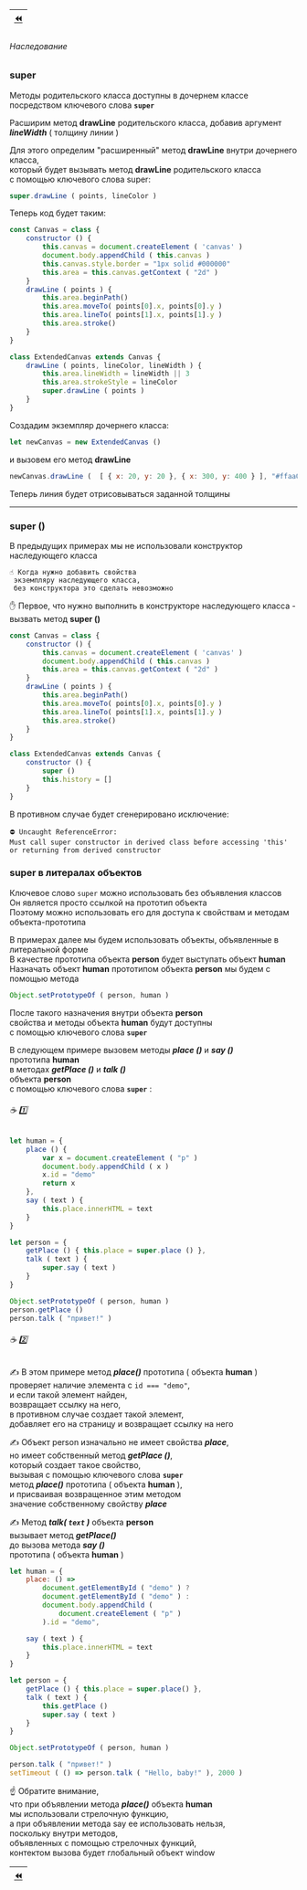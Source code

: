 | [:rewind:](Class#es6--ecmascript-2015-) |
|-|

###### Наследование
### super
Методы родительского класса доступны в дочернем классе посредством ключевого слова **`super`**

Расширим метод **drawLine**  родительского класса, добавив аргумент **_lineWidth_**  ( толщину линии )

Для этого определим "расширенный" метод  **drawLine** внутри дочернего класса,<br/>
который будет вызывать  метод  **drawLine**  родительского класса<br/>
с помощью ключевого слова super:
```javascript
super.drawLine ( points, lineColor )
```
Теперь код будет таким:
```javascript
const Canvas = class {
    constructor () {
        this.canvas = document.createElement ( 'canvas' )
        document.body.appendChild ( this.canvas )
        this.canvas.style.border = "1px solid #000000"
        this.area = this.canvas.getContext ( "2d" )
    }
    drawLine ( points ) {
        this.area.beginPath()
        this.area.moveTo( points[0].x, points[0].y )
        this.area.lineTo( points[1].x, points[1].y )
        this.area.stroke()
    }
}

class ExtendedCanvas extends Canvas {
    drawLine ( points, lineColor, lineWidth ) {
        this.area.lineWidth = lineWidth || 3
        this.area.strokeStyle = lineColor
        super.drawLine ( points )
    }
}
```
Создадим экземпляр дочернего класса:
```javascript
let newCanvas = new ExtendedCanvas ()
```
и вызовем его метод  **drawLine**
```javascript
newCanvas.drawLine (  [ { x: 20, y: 20 }, { x: 300, y: 400 } ], "#ffaa00", 10 )
```
Теперь линия будет отрисовываться заданной толщины

***

### super ()

В предыдущих примерах мы не использовали конструктор наследующего класса

    ☝ Когда нужно добавить свойства 
     экземпляру наследующего класса,
     без конструктора это сделать невозможно

✋ Первое, что нужно выполнить в конструкторе наследующего класса - 
      вызвать метод  **super ()**
```javascript
const Canvas = class {
    constructor () {
        this.canvas = document.createElement ( 'canvas' )
        document.body.appendChild ( this.canvas )
        this.area = this.canvas.getContext ( "2d" )
    }
    drawLine ( points ) {
        this.area.beginPath()
        this.area.moveTo( points[0].x, points[0].y )
        this.area.lineTo( points[1].x, points[1].y )
        this.area.stroke()
    }
}

class ExtendedCanvas extends Canvas {
    constructor () {
        super ()
        this.history = []
    }
}
```
В противном случае будет сгенерировано исключение:
```
⛔️ Uncaught ReferenceError: 
Must call super constructor in derived class before accessing 'this' or returning from derived constructor
```

### super в литералах объектов

Ключевое слово  `super`  можно использовать без объявления классов<br/>
Он является просто ссылкой на прототип объекта<br/>
Поэтому можно использовать его для доступа к свойствам и методам объекта-прототипа

В примерах далее мы будем использовать объекты, объявленные в литеральной форме<br/>
В качестве прототипа объекта  **person**  будет выступать объект  **human**<br/>
Назначать объект  **human**  прототипом объекта  **person** мы будем с помощью метода
```javascript
Object.setPrototypeOf ( person, human )
```
После такого назначения внутри объекта  **person**  <br/>
свойства и методы объекта  **human** будут доступны <br/>
с помощью ключевого слова  **`super`**

В следующем примере вызовем методы  **_place ()_**  и  **_say ()_**  <br/>
прототипа **human**  <br/>
в методах   **_getPlace ()_**  и  **_talk ()_**  <br/>
объекта  **person**  <br/>
с помощью ключевого слова **`super`** :

###### :coffee: :one:
```javascript
let human = {
    place () {
        var x = document.createElement ( "p" )
        document.body.appendChild ( x )
        x.id = "demo"
        return x
    },
    say ( text ) {
        this.place.innerHTML = text
    }
}

let person = {
    getPlace () { this.place = super.place () },
    talk ( text ) {
        super.say ( text )
    }
}

Object.setPrototypeOf ( person, human )
person.getPlace ()
person.talk ( "привет!" )
```
###### :coffee: :two:

✍ В этом примере метод  **_place()_**  прототипа  ( объекта  **human** ) <br/>
проверяет наличие элемента с  `id === "demo"`,  <br/>
и если такой элемент найден, <br/>
возвращает ссылку на него, <br/>
в противном случае создает такой элемент, <br/>
добавляет его на страницу и возвращает ссылку на него

✍ Объект  person  изначально не имеет свойства  **_place_**, <br/>
но имеет собственный метод  **_getPlace ()_**,  <br/>
который создает такое свойство,  <br/>
вызывая с помощью ключевого слова  **`super`**  <br/>
метод   **_place()_**  прототипа  ( объекта  **human** ), <br/>
и присваивая возвращенное этим методом <br/>
значение собственному свойству  **_place_**

✍ Метод  **_talk( `text` )_**  объекта  **person**  <br/>
вызывает метод  **_getPlace()_**<br/>
до вызова метода **_say ()_**  <br/>
прототипа  ( объекта  **human** )

```javascript
let human = {
    place: () => 
        document.getElementById ( "demo" ) ? 
        document.getElementById ( "demo" ) :
        document.body.appendChild ( 
            document.createElement ( "p" ) 
        ).id = "demo",

    say ( text ) {
        this.place.innerHTML = text
    }
}

let person = {
    getPlace () { this.place = super.place() },
    talk ( text ) {
        this.getPlace ()
        super.say ( text )
    }
}

Object.setPrototypeOf ( person, human )

person.talk ( "привет!" )
setTimeout ( () => person.talk ( "Hello, baby!" ), 2000 )
```

☝ Обратите внимание, <br/>
что при объявлении метода   **_place()_**  объекта  **human**  <br/>
мы использовали стрелочную функцию, <br/>
а при объявлении метода  say  ее использовать нельзя, <br/>
поскольку внутри методов, <br/>
объявленных с помощью стрелочных функций,  <br/>
контектом вызова будет глобальный объект  window


| [:rewind:](Class#es6--ecmascript-2015-) |
|-|